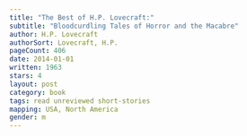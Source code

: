 ```yaml
---
title: "The Best of H.P. Lovecraft:"
subtitle: "Bloodcurdling Tales of Horror and the Macabre"
author: H.P. Lovecraft
authorSort: Lovecraft, H.P.
pageCount: 406
date: 2014-01-01
written: 1963
stars: 4
layout: post
category: book
tags: read unreviewed short-stories
mapping: USA, North America
gender: m
---
```

